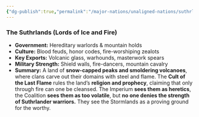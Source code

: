 ```yaml
---
{"dg-publish":true,"permalink":"/major-nations/unaligned-nations/suthrlands/","noteIcon":"","updated":"2025-02-12T14:15:01.706-08:00"}
---
```


### **The Suthrlands (Lords of Ice and Fire)**

- **Government:** Hereditary warlords & mountain holds
- **Culture:** Blood feuds, honor codes, fire-worshiping zealots
- **Key Exports:** Volcanic glass, warhounds, masterwork spears
- **Military Strength:** Shield walls, fire-dancers, mountain cavalry
- **Summary:** A land of **snow-capped peaks and smoldering volcanoes**, where clans carve out their domains with steel and flame. The **Cult of the Last Flame** rules the land’s **religion and prophecy**, claiming that only through fire can one be cleansed. The Imperium **sees them as heretics**, the Coalition **sees them as too volatile**, but **no one denies the strength of Suthrlander warriors.** They see the Stormlands as a proving ground for the worthy.